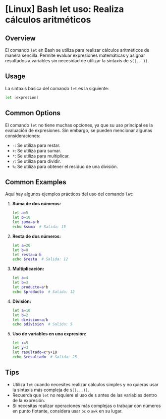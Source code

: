 # [Linux] Bash let uso: Realiza cálculos aritméticos

## Overview
El comando `let` en Bash se utiliza para realizar cálculos aritméticos de manera sencilla. Permite evaluar expresiones matemáticas y asignar resultados a variables sin necesidad de utilizar la sintaxis de `$((...))`.

## Usage
La sintaxis básica del comando `let` es la siguiente:

```bash
let [expresión]
```

## Common Options
El comando `let` no tiene muchas opciones, ya que su uso principal es la evaluación de expresiones. Sin embargo, se pueden mencionar algunas consideraciones:

- `-`: Se utiliza para restar.
- `+`: Se utiliza para sumar.
- `*`: Se utiliza para multiplicar.
- `/`: Se utiliza para dividir.
- `%`: Se utiliza para obtener el residuo de una división.

## Common Examples
Aquí hay algunos ejemplos prácticos del uso del comando `let`:

1. **Suma de dos números:**
   ```bash
   let a=5
   let b=10
   let suma=a+b
   echo $suma  # Salida: 15
   ```

2. **Resta de dos números:**
   ```bash
   let a=20
   let b=8
   let resta=a-b
   echo $resta  # Salida: 12
   ```

3. **Multiplicación:**
   ```bash
   let a=4
   let b=3
   let producto=a*b
   echo $producto  # Salida: 12
   ```

4. **División:**
   ```bash
   let a=10
   let b=2
   let division=a/b
   echo $division  # Salida: 5
   ```

5. **Uso de variables en una expresión:**
   ```bash
   let x=5
   let y=3
   let resultado=x*y+10
   echo $resultado  # Salida: 25
   ```

## Tips
- Utiliza `let` cuando necesites realizar cálculos simples y no quieras usar la sintaxis más compleja de `$((...))`.
- Recuerda que `let` no requiere el uso de `$` antes de las variables dentro de la expresión.
- Si necesitas realizar operaciones más complejas o trabajar con números en punto flotante, considera usar `bc` o `awk` en su lugar.